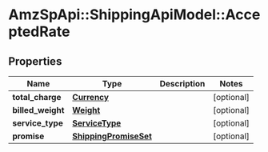 # AmzSpApi::ShippingApiModel::AcceptedRate

## Properties
Name | Type | Description | Notes
------------ | ------------- | ------------- | -------------
**total_charge** | [**Currency**](Currency.md) |  | [optional] 
**billed_weight** | [**Weight**](Weight.md) |  | [optional] 
**service_type** | [**ServiceType**](ServiceType.md) |  | [optional] 
**promise** | [**ShippingPromiseSet**](ShippingPromiseSet.md) |  | [optional] 

